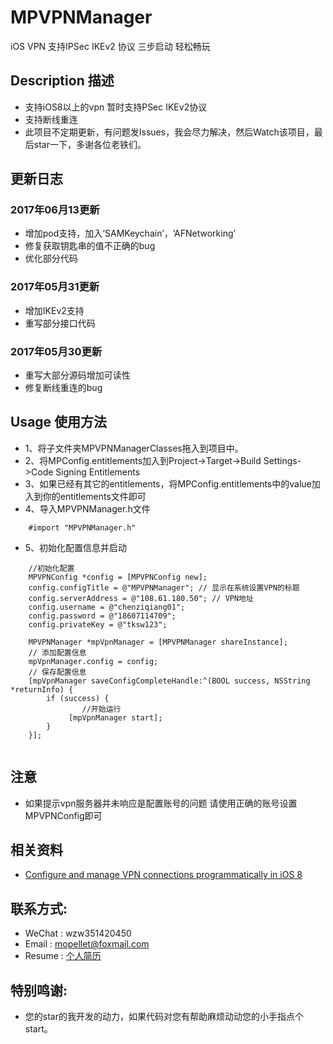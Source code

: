 # MPVPNManager
iOS VPN 支持IPSec IKEv2 协议 三步启动 轻松畅玩

## Description 描述
* 支持iOS8以上的vpn 暂时支持PSec IKEv2协议
* 支持断线重连
* 此项目不定期更新，有问题发Issues，我会尽力解决，然后Watch该项目，最后star一下，多谢各位老铁们。

## 更新日志 
### 2017年06月13更新 
* 增加pod支持，加入‘SAMKeychain’，‘AFNetworking’
* 修复获取钥匙串的值不正确的bug
* 优化部分代码
### 2017年05月31更新 
* 增加IKEv2支持
* 重写部分接口代码
### 2017年05月30更新 
* 重写大部分源码增加可读性
* 修复断线重连的bug


## Usage 使用方法
* 1、将子文件夹MPVPNManagerClasses拖入到项目中。
* 2、将MPConfig.entitlements加入到Project->Target->Build Settings->Code Signing Entitlements
* 3、如果已经有其它的entitlements，将MPConfig.entitlements中的value加入到你的entitlements文件即可
* 4、导入MPVPNManager.h文件 

```objc
    #import "MPVPNManager.h"
```

* 5、初始化配置信息并启动

```objc
	//初始化配置
    MPVPNConfig *config = [MPVPNConfig new];
    config.configTitle = @"MPVPNManager"; // 显示在系统设置VPN的标题
    config.serverAddress = @"108.61.180.50"; // VPN地址
    config.username = @"chenziqiang01";
    config.password = @"18607114709";
    config.privateKey = @"tksw123";
    
    MPVPNManager *mpVpnManager = [MPVPNManager shareInstance];
    // 添加配置信息
    mpVpnManager.config = config;
    // 保存配置信息
    [mpVpnManager saveConfigCompleteHandle:^(BOOL success, NSString *returnInfo) {
        if (success) {
        		//开始运行
             [mpVpnManager start];
        }
    }];
    
```

## 注意
* 如果提示vpn服务器并未响应是配置账号的问题 请使用正确的账号设置MPVPNConfig即可


## 相关资料
* [Configure and manage VPN connections programmatically in iOS 8](http://ramezanpour.net/post/2014/08/03/configure-and-manage-vpn-connections-programmatically-in-ios-8/)
    

## 联系方式:
* WeChat : wzw351420450
* Email : mopellet@foxmail.com
* Resume : [个人简历](https://github.com/MoPellet/Resume)

## 特别鸣谢:
* 您的star的我开发的动力，如果代码对您有帮助麻烦动动您的小手指点个start。


